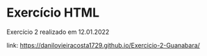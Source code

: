 # Exercício HTML
Exercício 2 realizado em 12.01.2022

link: https://danilovieiracosta1729.github.io/Exercicio-2-Guanabara/
